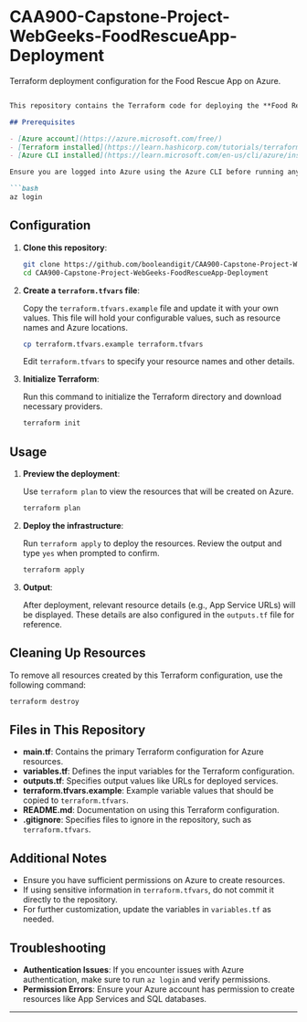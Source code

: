 # CAA900-Capstone-Project-WebGeeks-FoodRescueApp-Deployment
Terraform deployment configuration for the Food Rescue App on Azure.
```markdown

This repository contains the Terraform code for deploying the **Food Rescue App** on **Azure**. The deployment uses Azure App Services to host both the frontend and backend applications, along with an Azure SQL Database for data storage.

## Prerequisites

- [Azure account](https://azure.microsoft.com/free/)
- [Terraform installed](https://learn.hashicorp.com/tutorials/terraform/install-cli)
- [Azure CLI installed](https://learn.microsoft.com/en-us/cli/azure/install-azure-cli)

Ensure you are logged into Azure using the Azure CLI before running any Terraform commands:

```bash
az login
```

## Configuration

1. **Clone this repository**:

    ```bash
    git clone https://github.com/booleandigit/CAA900-Capstone-Project-WebGeeks-FoodRescueApp-Deployment.git
    cd CAA900-Capstone-Project-WebGeeks-FoodRescueApp-Deployment
    ```

2. **Create a `terraform.tfvars` file**:

   Copy the `terraform.tfvars.example` file and update it with your own values. This file will hold your configurable values, such as resource names and Azure locations.

    ```bash
    cp terraform.tfvars.example terraform.tfvars
    ```

   Edit `terraform.tfvars` to specify your resource names and other details.

3. **Initialize Terraform**:

   Run this command to initialize the Terraform directory and download necessary providers.

    ```bash
    terraform init
    ```

## Usage

1. **Preview the deployment**:

   Use `terraform plan` to view the resources that will be created on Azure.

    ```bash
    terraform plan
    ```

2. **Deploy the infrastructure**:

   Run `terraform apply` to deploy the resources. Review the output and type `yes` when prompted to confirm.

    ```bash
    terraform apply
    ```

3. **Output**:

   After deployment, relevant resource details (e.g., App Service URLs) will be displayed. These details are also configured in the `outputs.tf` file for reference.

## Cleaning Up Resources

To remove all resources created by this Terraform configuration, use the following command:

```bash
terraform destroy
```

## Files in This Repository

- **main.tf**: Contains the primary Terraform configuration for Azure resources.
- **variables.tf**: Defines the input variables for the Terraform configuration.
- **outputs.tf**: Specifies output values like URLs for deployed services.
- **terraform.tfvars.example**: Example variable values that should be copied to `terraform.tfvars`.
- **README.md**: Documentation on using this Terraform configuration.
- **.gitignore**: Specifies files to ignore in the repository, such as `terraform.tfvars`.

## Additional Notes

- Ensure you have sufficient permissions on Azure to create resources.
- If using sensitive information in `terraform.tfvars`, do not commit it directly to the repository.
- For further customization, update the variables in `variables.tf` as needed.

## Troubleshooting

- **Authentication Issues**: If you encounter issues with Azure authentication, make sure to run `az login` and verify permissions.
- **Permission Errors**: Ensure your Azure account has permission to create resources like App Services and SQL databases.

---
